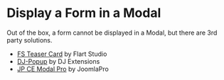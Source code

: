 # Display a Form in a Modal

Out of the box, a form cannot be displayed in a Modal, but there are 3rd party solutions.

- [FS Teaser Card](https://flart.studio/yootheme-pro/teaser-card) by Flart Studio
- [DJ-Popup](https://dj-extensions.com/yootheme/dj-popup) by DJ Extensions
- [JP CE Modal Pro](https://extensions.joomlapro.com/product/ce-modal-pro) by JoomlaPro
